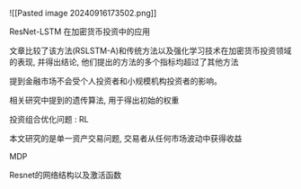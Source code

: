 
![[Pasted image 20240916173502.png]]

ResNet-LSTM 在加密货币投资中的应用

文章比较了该方法(RSLSTM-A)和传统方法以及强化学习技术在加密货币投资领域的表现, 并得出结论, 他们提出的方法的多个指标均超过了其他方法 

提到金融市场不会受个人投资者和小规模机构投资者的影响。

相关研究中提到的遗传算法, 用于得出初始的权重

投资组合优化问题 : RL

本文研究的是单一资产交易问题, 交易者从任何市场波动中获得收益

MDP

Resnet的网络结构以及激活函数



